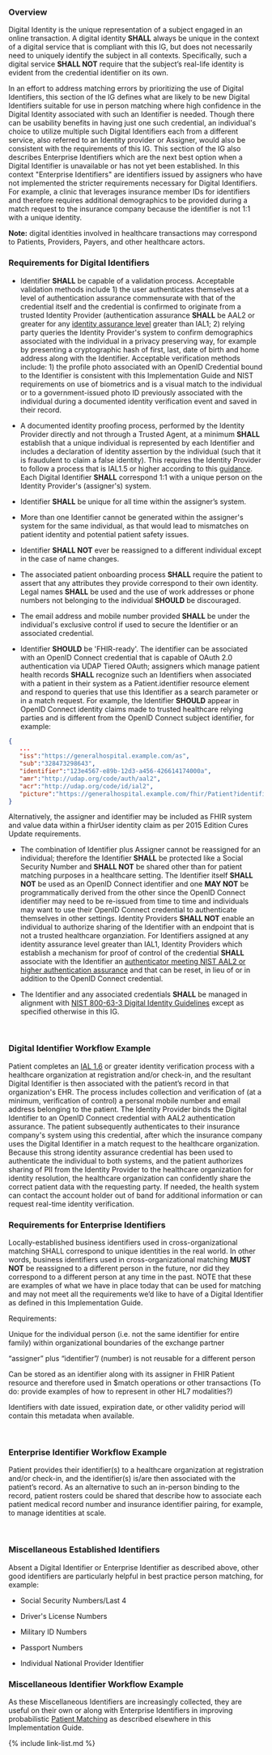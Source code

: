 ### Overview

Digital Identity is the unique representation of a subject engaged in an online transaction. A digital identity **SHALL** always be unique in the context of a digital service that is compliant with this IG, but does not necessarily need to uniquely identify the subject in all contexts. Specifically, such a digital service **SHALL NOT** require that the subject’s real-life identity is evident from the credential identifier on its own. 

In an effort to address matching errors by prioritizing the use of Digital Identifiers, this section of the IG defines what are likely to be new Digital Identifiers suitable for use in person matching where high confidence in the Digital Identity associated with such an Identifier is needed. Though there can be usability benefits in having just one such credential, an individual's choice to utilize multiple such Digital Identifiers each from a different service, also referred to an Identity provider or Assigner, would also be consistent with the requirements of this IG. This section of the IG also describes Enterprise Identifiers which are the next best option when a Digital Identifier is unavailable or has not yet been established. In this context "Enterprise Identifiers" are identifiers issued by assigners who have not implemented the stricter requirements necessary for Digital Identifiers. For example, a clinic that leverages insurance member IDs for identifiers and therefore requires additional demographics to be provided during a match request to the insurance company because the identifier is not 1:1 with a unique identity.

**Note:** digital identities involved in healthcare transactions may correspond to Patients, Providers, Payers, and other healthcare actors.

### Requirements for Digital Identifiers 

- Identifier **SHALL** be capable of a validation process. Acceptable validation methods include 1) the user authenticates themselves at a level of authentication assurance commensurate with that of the credential itself and the credential is confirmed to originate from a trusted Identity Provider (authentication assurance **SHALL** be AAL2 or greater for any [identity assurance level](https://build.fhir.org/ig/HL7/fhir-identity-matching-ig/guidance-on-identity-assurance.html) greater than IAL1; 2) relying party queries the Identity Provider's system to confirm demographics associated with the individual in a privacy preserving way, for example by presenting a cryptographic hash of first, last, date of birth and home address along with the Identifier. Acceptable verification methods include: 1) the profile photo associated with an OpenID Credential bound to the Identifier is consistent with this Implementation Guide and NIST requirements on use of biometrics and is a visual match to the individual or to a government-issued photo ID previously associated with the individual during a documented identity verification event and saved in their record.

- A documented identity proofing process, performed by the Identity Provider directly and not through a Trusted Agent, at a minimum **SHALL** establish that a unique individual is represented by each Identifier and includes a declaration of identity assertion by the individual (such that it is fraudulent to claim a false identity). This requires the Identity Provider to follow a process that is IAL1.5 or higher according to this [guidance](https://build.fhir.org/ig/HL7/fhir-identity-matching-ig/guidance-on-identity-assurance.html). Each Digital Identifier **SHALL** correspond 1:1 with a unique person on the Identity Provider's (assigner's) system. 

- Identifier **SHALL** be unique for all time within the assigner’s system. 

- More than one Identifier cannot be generated within the assigner's system for the same individual, as that would lead to mismatches on patient identity and potential patient safety issues. 

- Identifier **SHALL NOT** ever be reassigned to a different individual except in the case of name changes. 

- The associated patient onboarding process **SHALL** require the patient to assert that any attributes they provide correspond to their own identity. Legal names **SHALL** be used and the use of work addresses or phone numbers not belonging to the individual **SHOULD** be discouraged. 

- The email address and mobile number provided **SHALL** be under the individual's exclusive control if used to secure the Identifier or an associated credential.

- Identifier **SHOULD** be 'FHIR-ready'. The identifier can be associated with an OpenID Connect credential that is capable of OAuth 2.0 authentication via UDAP Tiered OAuth; assigners which manage patient health records **SHALL** recognize such an Identifiers when associated with a patient in their system as a Patient.identifier resource element and respond to queries that use this Identifier as a search parameter or in a match request. For example, the Identifier **SHOULD** appear in OpenID Connect identity claims made to trusted healthcare relying parties and is different from the OpenID Connect subject identifier, for example:

```json
{
   ...
   "iss":"https://generalhospital.example.com/as",
   "sub":"328473298643",
   "identifier":"123e4567-e89b-12d3-a456-426614174000a",
   "amr":"http://udap.org/code/auth/aal2",
   "acr":"http://udap.org/code/id/ial2",
   "picture":"https://generalhospital.example.com/fhir/Patient?identifier=https://generalhospital.example.com/issuer1|123e4567-e89b-12d3-a456-426614174000a"
}
```
Alternatively, the assigner and identifier may be included as FHIR system and value data within a fhirUser identity claim as per 2015 Edition Cures Update requirements.

- The combination of Identifier plus Assigner cannot be reassigned for an individual; therefore the Identifier **SHALL** be protected like a Social Security Number and **SHALL NOT** be shared other than for patient matching purposes in a healthcare setting. The Identifier itself **SHALL NOT** be used as an OpenID Connect identifier and one **MAY NOT** be programmatically derived from the other since the OpenID Connect identifier may need to be re-issued from time to time and individuals may want to use their OpenID Connect credential to authenticate themselves in other settings. Identity Providers **SHALL NOT** enable an individual to authorize sharing of the Identifier with an endpoint that is not a trusted healthcare organziation. For Identifiers assigned at any identity assurance level greater than IAL1, Identity Providers which establish a mechanism for proof of control of the credential **SHALL** associate with the Identifier an [authenticator meeting NIST AAL2 or higher authentication assurance](https://pages.nist.gov/800-63-3/sp800-63b.html) and that can be reset, in lieu of or in addition to the OpenID Connect credential.   

- The Identifier and any associated credentials **SHALL** be managed in alignment with [NIST 800-63-3 Digital Identity Guidelines](https://pages.nist.gov/800-63-3/) except as specified otherwise in this IG.

&emsp;&emsp;  

### Digital Identifier Workflow Example

Patient completes an [IAL 1.6](https://build.fhir.org/ig/HL7/fhir-identity-matching-ig/guidance-on-identity-assurance.html) or greater identity verification process with a healthcare organization at registration and/or check-in, and the resultant Digital Identifier is then associated with the patient’s record in that organization's EHR. The process includes collection and verification of (at a minimum, verification of control) a personal mobile number and email address belonging to the patient. The Identity Provider binds the Digital Identifier to an OpenID Connect credential with AAL2 authentication assurance. The patient subsequently authenticates to their insurance company's system using this credential, after which the insurance company uses the Digital Identifier in a match request to the healthcare organization. Because this strong identity assurance credential has been used to authenticate the individual to both systems, and the patient authorizes sharing of PII from the Identity Provider to the healthcare organization for identity resolution, the healthcare organization can confidently share the correct patient data with the requesting party. If needed, the health system can contact the account holder out of band for additional information or can request real-time identity verification.  

### Requirements for Enterprise Identifiers

Locally-established business identifiers used in cross-organizational matching SHALL correspond to unique identities in the real world. In other words, business identifiers used in cross-organizational matching **MUST NOT** be reassigned to a different person in the future, nor did they correspond to a different person at any time in the past. NOTE that these are examples of what we have in place today that can be used for matching and may not meet all the requirements we’d like to have of a Digital Identifier as defined in this Implementation Guide.

Requirements:

Unique for the individual person (i.e. not the same identifier for entire family) within organizational boundaries of the exchange partner 

“assigner” plus “identifier”/ (number) is not reusable for a different person

Can be stored as an identifier along with its assigner in FHIR Patient resource and therefore used in $match operations or other transactions (To do: provide examples of how to represent in other HL7 modalities?)

Identifiers with date issued, expiration date, or other validity period will contain this metadata when available.

&emsp;&emsp;  

### Enterprise Identifier Workflow Example

Patient provides their identifier(s) to a healthcare organization at registration and/or check-in, and the identifier(s) is/are then associated with the patient’s record. As an alternative to such an in-person binding to the record, patient rosters could be shared that describe how to associate each patient medical record number and insurance identifier pairing, for example, to manage identities at scale.

&emsp;&emsp;  

### Miscellaneous Established Identifiers

Absent a Digital Identifier or Enterprise Identifier as described above, other good identifiers are particularly helpful in best practice person matching, for example:

- Social Security Numbers/Last 4

- Driver's License Numbers

- Military ID Numbers

- Passport Numbers

- Individual National Provider Identifier

### Miscellaneous Identifier Workflow Example

As these Miscellaneous Identifiers are increasingly collected, they are useful on their own or along with Enterprise Identifiers in improving probabilistic [Patient Matching](https://build.fhir.org/ig/HL7/fhir-identity-matching-ig/patient-matching.html) as described elsewhere in this Implementation Guide. 

{% include link-list.md %}
